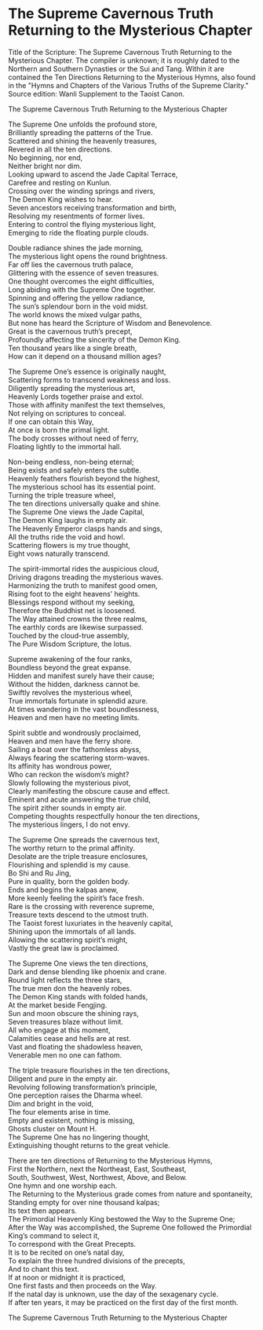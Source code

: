 # The Supreme Cavernous Truth Returning to the Mysterious Chapter

Title of the Scripture: The Supreme Cavernous Truth Returning to the Mysterious Chapter. The compiler is unknown; it is roughly dated to the Northern and Southern Dynasties or the Sui and Tang. Within it are contained the Ten Directions Returning to the Mysterious Hymns, also found in the "Hymns and Chapters of the Various Truths of the Supreme Clarity." Source edition: Wanli Supplement to the Taoist Canon.

The Supreme Cavernous Truth Returning to the Mysterious Chapter

The Supreme One unfolds the profound store,  
Brilliantly spreading the patterns of the True.  
Scattered and shining the heavenly treasures,  
Revered in all the ten directions.  
No beginning, nor end,  
Neither bright nor dim.  
Looking upward to ascend the Jade Capital Terrace,  
Carefree and resting on Kunlun.  
Crossing over the winding springs and rivers,  
The Demon King wishes to hear.  
Seven ancestors receiving transformation and birth,  
Resolving my resentments of former lives.  
Entering to control the flying mysterious light,  
Emerging to ride the floating purple clouds.

Double radiance shines the jade morning,  
The mysterious light opens the round brightness.  
Far off lies the cavernous truth palace,  
Glittering with the essence of seven treasures.  
One thought overcomes the eight difficulties,  
Long abiding with the Supreme One together.  
Spinning and offering the yellow radiance,  
The sun’s splendour born in the void midst.  
The world knows the mixed vulgar paths,  
But none has heard the Scripture of Wisdom and Benevolence.  
Great is the cavernous truth’s precept,  
Profoundly affecting the sincerity of the Demon King.  
Ten thousand years like a single breath,  
How can it depend on a thousand million ages?

The Supreme One’s essence is originally naught,  
Scattering forms to transcend weakness and loss.  
Diligently spreading the mysterious art,  
Heavenly Lords together praise and extol.  
Those with affinity manifest the text themselves,  
Not relying on scriptures to conceal.  
If one can obtain this Way,  
At once is born the primal light.  
The body crosses without need of ferry,  
Floating lightly to the immortal hall.

Non-being endless, non-being eternal;  
Being exists and safely enters the subtle.  
Heavenly feathers flourish beyond the highest,  
The mysterious school has its essential point.  
Turning the triple treasure wheel,  
The ten directions universally quake and shine.  
The Supreme One views the Jade Capital,  
The Demon King laughs in empty air.  
The Heavenly Emperor clasps hands and sings,  
All the truths ride the void and howl.  
Scattering flowers is my true thought,  
Eight vows naturally transcend.

The spirit-immortal rides the auspicious cloud,  
Driving dragons treading the mysterious waves.  
Harmonizing the truth to manifest good omen,  
Rising foot to the eight heavens’ heights.  
Blessings respond without my seeking,  
Therefore the Buddhist net is loosened.  
The Way attained crowns the three realms,  
The earthly cords are likewise surpassed.  
Touched by the cloud-true assembly,  
The Pure Wisdom Scripture, the lotus.

Supreme awakening of the four ranks,  
Boundless beyond the great expanse.  
Hidden and manifest surely have their cause;  
Without the hidden, darkness cannot be.  
Swiftly revolves the mysterious wheel,  
True immortals fortunate in splendid azure.  
At times wandering in the vast boundlessness,  
Heaven and men have no meeting limits.

Spirit subtle and wondrously proclaimed,  
Heaven and men have the ferry shore.  
Sailing a boat over the fathomless abyss,  
Always fearing the scattering storm-waves.  
Its affinity has wondrous power,  
Who can reckon the wisdom’s might?  
Slowly following the mysterious pivot,  
Clearly manifesting the obscure cause and effect.  
Eminent and acute answering the true child,  
The spirit zither sounds in empty air.  
Competing thoughts respectfully honour the ten directions,  
The mysterious lingers, I do not envy.

The Supreme One spreads the cavernous text,  
The worthy return to the primal affinity.  
Desolate are the triple treasure enclosures,  
Flourishing and splendid is my cause.  
Bo Shi and Ru Jing,  
Pure in quality, born the golden body.  
Ends and begins the kalpas anew,  
More keenly feeling the spirit’s face fresh.  
Rare is the crossing with reverence supreme,  
Treasure texts descend to the utmost truth.  
The Taoist forest luxuriates in the heavenly capital,  
Shining upon the immortals of all lands.  
Allowing the scattering spirit’s might,  
Vastly the great law is proclaimed.

The Supreme One views the ten directions,  
Dark and dense blending like phoenix and crane.  
Round light reflects the three stars,  
The true men don the heavenly robes.  
The Demon King stands with folded hands,  
At the market beside Fengjing.  
Sun and moon obscure the shining rays,  
Seven treasures blaze without limit.  
All who engage at this moment,  
Calamities cease and hells are at rest.  
Vast and floating the shadowless heaven,  
Venerable men no one can fathom.

The triple treasure flourishes in the ten directions,  
Diligent and pure in the empty air.  
Revolving following transformation’s principle,  
One perception raises the Dharma wheel.  
Dim and bright in the void,  
The four elements arise in time.  
Empty and existent, nothing is missing,  
Ghosts cluster on Mount H.  
The Supreme One has no lingering thought,  
Extinguishing thought returns to the great vehicle.

There are ten directions of Returning to the Mysterious Hymns,  
First the Northern, next the Northeast, East, Southeast,  
South, Southwest, West, Northwest, Above, and Below.  
One hymn and one worship each.  
The Returning to the Mysterious grade comes from nature and spontaneity,  
Standing empty for over nine thousand kalpas;  
Its text then appears.  
The Primordial Heavenly King bestowed the Way to the Supreme One;  
After the Way was accomplished, the Supreme One followed the Primordial King’s command to select it,  
To correspond with the Great Precepts.  
It is to be recited on one’s natal day,  
To explain the three hundred divisions of the precepts,  
And to chant this text.  
If at noon or midnight it is practiced,  
One first fasts and then proceeds on the Way.  
If the natal day is unknown, use the day of the sexagenary cycle.  
If after ten years, it may be practiced on the first day of the first month.

The Supreme Cavernous Truth Returning to the Mysterious Chapter
